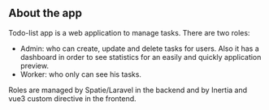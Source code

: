 ## About the app

Todo-list app is a web application to manage tasks. There are two roles:

-   Admin: who can create, update and delete tasks for users. Also it has a dashboard in order to see statistics for an easily and quickly application preview.
-   Worker: who only can see his tasks.

Roles are managed by Spatie/Laravel in the backend and by Inertia and vue3 custom directive in the frontend.
